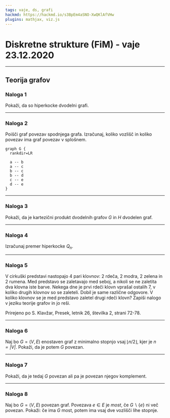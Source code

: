 ```yaml
---
tags: vaje, ds, grafi
hackmd: https://hackmd.io/s3BpEm4aSNO-XwQKlAfVHw
plugins: mathjax, viz.js
---
```

# Diskretne strukture (FiM) - vaje 23.12.2020

---

## Teorija grafov

### Naloga 1

Pokaži, da so hiperkocke dvodelni grafi.

---

### Naloga 2

Poišči graf povezav spodnjega grafa. Izračunaj, koliko vozlišč in koliko povezav ima graf povezav v splošnem.

```graphviz
graph G {
  rankdir=LR

  a -- b
  a -- c
  b -- c
  b -- d
  c -- e
  d -- e
}
```

---

### Naloga 3

Pokaži, da je kartezični produkt dvodelnih grafov $G$ in $H$ dvodelen graf.

---

### Naloga 4

Izračunaj premer hiperkocke $Q_n$.

---

### Naloga 5

V cirkuški predstavi nastopajo $4$ pari klovnov: $2$ rdeča, $2$ modra, $2$ zelena in $2$ rumena. Med predstavo se zaletavajo med seboj, a nikoli se ne zaletita dva klovna iste barve. Nekega dne je prvi rdeči klovn vprašal ostalih $7$, v koliko drugih klovnov so se zaleteli. Dobil je same različne odgovore. V koliko klovnov se je med predstavo zaletel drugi rdeči klovn? Zapiši nalogo v jeziku teorije grafov in jo reši.

Prirejeno po S. Klavžar, Presek, letnik 26, številka 2, strani 72-78.

---

### Naloga 6

Naj bo $G = (V, E)$ enostaven graf z minimalno stopnjo vsaj $\lfloor n/2 \rfloor$, kjer je <i>$n = |V|$</i>. Pokaži, da je potem $G$ povezan.

---

### Naloga 7

Pokaži, da je tedaj $G$ povezan ali pa je povezan njegov komplement.

---

### Naloga 8

Naj bo $G = (V, E)$ povezan graf. Povezava $e \in E$ je *most*, če $G \backslash \lbrace e \rbrace$ ni več povezan. Pokaži: če ima $G$ most, potem ima vsaj dve vozlišči lihe stopnje.
